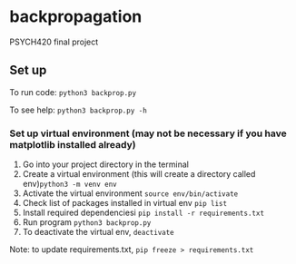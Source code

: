 # backpropagation

PSYCH420 final project

## Set up

To run code: `python3 backprop.py`

To see help: `python3 backprop.py -h`

### Set up virtual environment (may not be necessary if you have matplotlib installed already)

1. Go into your project directory in the terminal
2. Create a virtual environment (this will create a directory called env)`python3 -m venv env`
3. Activate the virtual environment `source env/bin/activate`
4. Check list of packages installed in virtual env `pip list`
5. Install required dependenciesi `pip install -r requirements.txt`
6. Run program `python3 backprop.py`
7. To deactivate the virtual env, `deactivate`

Note: to update requirements.txt, `pip freeze > requirements.txt`

